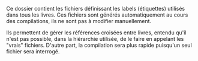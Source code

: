 Ce dossier contient les fichiers définissant les labels (étiquettes) utilisés dans tous les livres. Ces fichiers sont générés automatiquement au cours des compilations, ils ne sont pas à modifier manuellement.

Ils permettent de gérer les références croisées entre livres, entendu qu'il n'est pas possible, dans la hiérarchie utilisée, de le faire en appelant les "vrais" fichiers. D'autre part, la compilation sera plus rapide puisqu'un seul fichier sera interrogé.